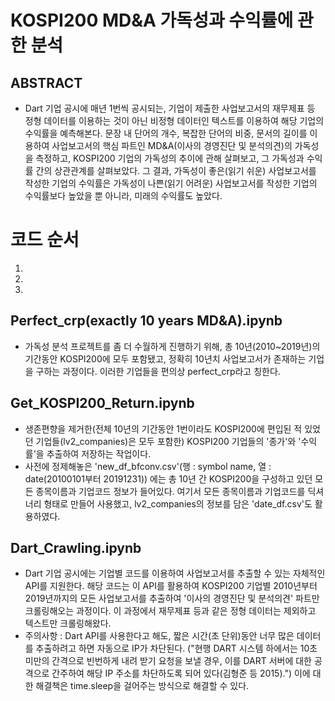 # KOSPI200 MD&A 가독성과 수익률에 관한 분석
## ABSTRACT
- Dart 기업 공시에 매년 1번씩 공시되는, 기업이 제출한 사업보고서의 재무제표 등 정형 데이터를 이용하는 것이 아닌 비정형 데이터인 텍스트를 이용하여 해당 기업의 수익률을 예측해본다. 문장 내 단어의 개수, 복잡한 단어의 비중, 문서의 길이를 이용하여 사업보고서의 핵심 파트인 MD&A(이사의 경영진단 및 분석의견)의 가독성을 측정하고, KOSPI200 기업의 가독성의 추이에 관해 살펴보고, 그 가독성과 수익률 간의 상관관계를 살펴보았다. 그 결과, 가독성이 좋은(읽기 쉬운) 사업보고서를 작성한 기업의 수익률은 가독성이 나쁜(읽기 어려운) 사업보고서를 작성한 기업의 수익률보다 높았을 뿐 아니라, 미래의 수익률도 높았다.

# 코드 순서
1. 
2. 
3. 

## Perfect_crp(exactly 10 years MD&A).ipynb
- 가독성 분석 프로젝트를 좀 더 수월하게 진행하기 위해, 총 10년(2010~2019년)의 기간동안 KOSPI200에 모두 포함됐고, 정확히 10년치 사업보고서가 존재하는 기업을 구하는 과정이다. 이러한 기업들을 편의상 perfect_crp라고 칭한다.

## Get_KOSPI200_Return.ipynb
- 생존편향을 제거한(전체 10년의 기간동안 1번이라도 KOSPI200에 편입된 적 있었던 기업들(lv2_companies)은 모두 포함한) KOSPI200 기업들의 '종가'와 '수익률'을 추출하여 저장하는 작업이다.
- 사전에 정제해놓은 'new_df_bfconv.csv'(행 : symbol name, 열 : date(20100101부터 20191231)) 에는 총 10년 간 KOSPI200을 구성하고 있던 모든 종목이름과 기업코드 정보가 들어있다. 여기서 모든 종목이름과 기업코드를 딕셔너리 형태로 만들어 사용했고, lv2_companies의 정보를 담은 'date_df.csv'도 활용하였다.

## Dart_Crawling.ipynb
- Dart 기업 공시에는 기업별 코드를 이용하여 사업보고서를 추출할 수 있는 자체적인 API를 지원한다. 해당 코드는 이 API를 활용하여 KOSPI200 기업별 2010년부터 2019년까지의 모든 사업보고서를 추출하여 '이사의 경영진단 및 분석의견' 파트만 크롤링해오는 과정이다. 이 과정에서 재무제표 등과 같은 정형 데이터는 제외하고 텍스트만 크롤링해왔다.
- 주의사항 : Dart API를 사용한다고 해도, 짧은 시간(초 단위)동안 너무 많은 데이터를 추출하려고 하면 자동으로 IP가 차단된다. ("현행 DART 시스템 하에서는 10초 미만의 간격으로 빈번하게 내려 받기 요청을 보낼 경우, 이를 DART 서버에 대한 공격으로 간주하여 해당 IP 주소를 차단하도록 되어 있다(김형준 등 2015).") 이에 대한 해결책은 time.sleep을 걸어주는 방식으로 해결할 수 있다.
